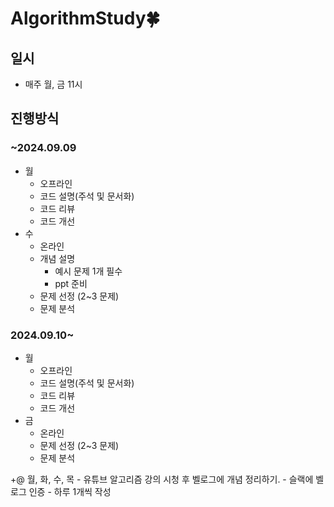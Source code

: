 # AlgorithmStudy🍀

## **일시**

- 매주 월, 금 11시
## **진행방식**
### **~2024.09.09**
- 월
    - 오프라인
    - 코드 설명(주석 및 문서화)
    - 코드 리뷰
    - 코드 개선
- 수
    - 온라인
    - 개념 설명
        - 예시 문제 1개 필수
        - ppt 준비
    - 문제 선정 (2~3 문제)
    - 문제 분석
### **2024.09.10~**
- 월
    - 오프라인
    - 코드 설명(주석 및 문서화)
    - 코드 리뷰
    - 코드 개선
- 금
    - 온라인
    - 문제 선정 (2~3 문제)
    - 문제 분석

+@ 월, 화, 수, 목
    - 유튜브 알고리즘 강의 시청 후 벨로그에 개념 정리하기.
    - 슬랙에 벨로그 인증
    - 하루 1개씩 작성
